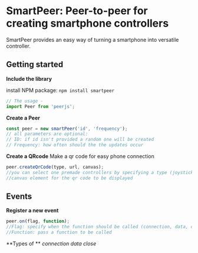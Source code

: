 # SmartPeer: Peer-to-peer for creating smartphone controllers #

SmartPeer provides an easy way of turning a smartphone into versatile controller.


## Getting started 

**Include the library**

  install NPM package:
        `npm install smartpeer`
        
  ```js
  // The usage -
  import Peer from 'peerjs';
  ```


**Create a Peer** 
```javascript
const peer = new smartPeer('id', 'frequency'); 
// all parameters are optional:
// ID: if id isn't provided a random one will be created
// Frequency: how often should the the updates occur 
```


**Create a QRcode** 
Make a qr code for easy phone connection
```javascript
peer.createQrCode(type, url, canvas);
//you can select one premade controllers by specifying a type (joystick, touchscreen, nes controller) or you can provide a url for your own controller
//canvas element for the qr code to be displayed
```

## Events

**Register a new event**

```javascript
peer.on(flag, function);
//Flag: specify when the function should be called (connection, data, close)
//Function: pass a function to be called
```

**Types of **
*connection* 
*data* 
*close*

